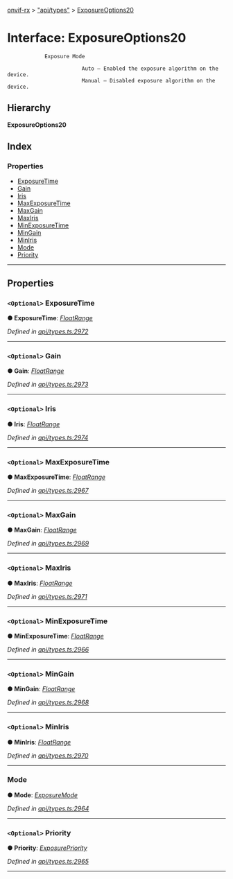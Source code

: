[onvif-rx](../README.md) > ["api/types"](../modules/_api_types_.md) > [ExposureOptions20](../interfaces/_api_types_.exposureoptions20.md)

# Interface: ExposureOptions20

```
            Exposure Mode
```

```
                        Auto – Enabled the exposure algorithm on the device.
                        Manual – Disabled exposure algorithm on the device.
```

## Hierarchy

**ExposureOptions20**

## Index

### Properties

* [ExposureTime](_api_types_.exposureoptions20.md#exposuretime)
* [Gain](_api_types_.exposureoptions20.md#gain)
* [Iris](_api_types_.exposureoptions20.md#iris)
* [MaxExposureTime](_api_types_.exposureoptions20.md#maxexposuretime)
* [MaxGain](_api_types_.exposureoptions20.md#maxgain)
* [MaxIris](_api_types_.exposureoptions20.md#maxiris)
* [MinExposureTime](_api_types_.exposureoptions20.md#minexposuretime)
* [MinGain](_api_types_.exposureoptions20.md#mingain)
* [MinIris](_api_types_.exposureoptions20.md#miniris)
* [Mode](_api_types_.exposureoptions20.md#mode)
* [Priority](_api_types_.exposureoptions20.md#priority)

---

## Properties

<a id="exposuretime"></a>

### `<Optional>` ExposureTime

**● ExposureTime**: *[FloatRange](_api_types_.floatrange.md)*

*Defined in [api/types.ts:2972](https://github.com/patrickmichalina/onvif-rx/blob/3ab1739/src/api/types.ts#L2972)*

___
<a id="gain"></a>

### `<Optional>` Gain

**● Gain**: *[FloatRange](_api_types_.floatrange.md)*

*Defined in [api/types.ts:2973](https://github.com/patrickmichalina/onvif-rx/blob/3ab1739/src/api/types.ts#L2973)*

___
<a id="iris"></a>

### `<Optional>` Iris

**● Iris**: *[FloatRange](_api_types_.floatrange.md)*

*Defined in [api/types.ts:2974](https://github.com/patrickmichalina/onvif-rx/blob/3ab1739/src/api/types.ts#L2974)*

___
<a id="maxexposuretime"></a>

### `<Optional>` MaxExposureTime

**● MaxExposureTime**: *[FloatRange](_api_types_.floatrange.md)*

*Defined in [api/types.ts:2967](https://github.com/patrickmichalina/onvif-rx/blob/3ab1739/src/api/types.ts#L2967)*

___
<a id="maxgain"></a>

### `<Optional>` MaxGain

**● MaxGain**: *[FloatRange](_api_types_.floatrange.md)*

*Defined in [api/types.ts:2969](https://github.com/patrickmichalina/onvif-rx/blob/3ab1739/src/api/types.ts#L2969)*

___
<a id="maxiris"></a>

### `<Optional>` MaxIris

**● MaxIris**: *[FloatRange](_api_types_.floatrange.md)*

*Defined in [api/types.ts:2971](https://github.com/patrickmichalina/onvif-rx/blob/3ab1739/src/api/types.ts#L2971)*

___
<a id="minexposuretime"></a>

### `<Optional>` MinExposureTime

**● MinExposureTime**: *[FloatRange](_api_types_.floatrange.md)*

*Defined in [api/types.ts:2966](https://github.com/patrickmichalina/onvif-rx/blob/3ab1739/src/api/types.ts#L2966)*

___
<a id="mingain"></a>

### `<Optional>` MinGain

**● MinGain**: *[FloatRange](_api_types_.floatrange.md)*

*Defined in [api/types.ts:2968](https://github.com/patrickmichalina/onvif-rx/blob/3ab1739/src/api/types.ts#L2968)*

___
<a id="miniris"></a>

### `<Optional>` MinIris

**● MinIris**: *[FloatRange](_api_types_.floatrange.md)*

*Defined in [api/types.ts:2970](https://github.com/patrickmichalina/onvif-rx/blob/3ab1739/src/api/types.ts#L2970)*

___
<a id="mode"></a>

###  Mode

**● Mode**: *[ExposureMode](../enums/_api_types_.exposuremode.md)*

*Defined in [api/types.ts:2964](https://github.com/patrickmichalina/onvif-rx/blob/3ab1739/src/api/types.ts#L2964)*

___
<a id="priority"></a>

### `<Optional>` Priority

**● Priority**: *[ExposurePriority](../enums/_api_types_.exposurepriority.md)*

*Defined in [api/types.ts:2965](https://github.com/patrickmichalina/onvif-rx/blob/3ab1739/src/api/types.ts#L2965)*

___

